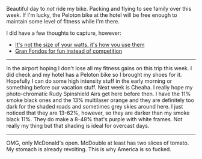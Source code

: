 Beautiful day to *not* ride my bike. Packing and flying to see family over this week. If I'm lucky, the Peloton bike at the hotel will be free enough to maintain some level of fitness while I'm there.

I did have a few thoughts to capture, however:

- [It's not the size of your watts, it's how you use them](../Cycling/It's%20not%20the%20size%20of%20your%20watts,%20it's%20how%20you%20use%20them.md)
- [Gran Fondos for fun instead of competition](../Cycling/Gran%20Fondos%20for%20fun%20instead%20of%20competition.md)

----

In the airport hoping I don't lose all my fitness gains on this trip this week. I did check and my hotel has a Peloton bike so I brought my shoes for it. Hopefully I can do some high intensity stuff in the early morning or something before our vacation stuff. Next week is Cheaha. I really hope my photo-chromatic Rudy Spinshield Airs get here before then. I have the 11% smoke black ones and the 13% multilaser orange and they are definitely too dark for the shaded roads and sometimes grey skies around here. I just noticed that they are 13-62%, however, so they are darker than my smoke black 11%. They do make a 8-48% that's purple with white frames. Not really my thing but that shading is ideal for overcast days.

----

OMG, only McDonald's open. McDouble at least has two slices of tomato. My stomach is already revolting. This is why America is so fucked.

